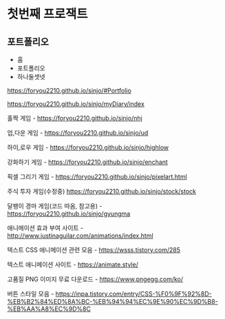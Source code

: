 # 첫번째 프로잭트

## 포트폴리오

- 홈
- 포트폴리오
- 하나둘셋넷

https://foryou2210.github.io/sinjo/#Portfolio

https://foryou2210.github.io/sinjo/myDiary/index

홀짝 게임 - https://foryou2210.github.io/sinjo/nhj

업,다운 게임 - https://foryou2210.github.io/sinjo/ud

하이,로우 게임 - https://foryou2210.github.io/sinjo/highlow

강화하기 게임 - https://foryou2210.github.io/sinjo/enchant

픽셀 그리기 게임 - https://foryou2210.github.io/sinjo/pixelart.html

주식 투자 게임(수정중) https://foryou2210.github.io/sinjo/stock/stock

달팽이 경마 게임(코드 따옴, 참고용) - https://foryou2210.github.io/sinjo/gyungma

애니메이션 효과 부여 사이트 - http://www.justinaguilar.com/animations/index.html

텍스트 CSS 애니메이션 관련 모음 - https://wsss.tistory.com/285

텍스트 애니메이션 사이트 - https://animate.style/

고품질 PNG 이미지 무료 다운로드 - https://www.pngegg.com/ko/

버튼 스타일 모음 - https://inpa.tistory.com/entry/CSS-%F0%9F%92%8D-%EB%B2%84%ED%8A%BC-%EB%94%94%EC%9E%90%EC%9D%B8-%EB%AA%A8%EC%9D%8C
